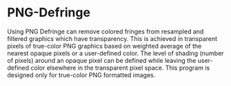 # PNG-Defringe

Using PNG Defringe can remove colored fringes from resampled and filtered graphics which have transparency. This is achieved in transparent pixels of true-color PNG graphics based on weighted average of the nearest opaque pixels or a user-defined color. The level of shading (number of pixels) around an opaque pixel can be defined while leaving the user-defined color elsewhere in the transparent pixel space. This program is designed only for true-color PNG formatted images.
